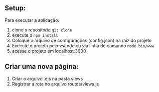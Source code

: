 ## Setup:

Para executar a aplicação:
1. clone o repositório ```git clone ```
2. execute o ```npm install```
3. Coloque o arquivo de configurações (config.json) na raiz do projeto
4. Execute o projeto pelo vscode ou via linha de comando ```node bin/www```
5. acesse o projeto em localhost:3000


## Criar uma nova página:
1. Criar o arquivo .ejs na pasta views
2. Registrar a rota no arquivo routes/views.js